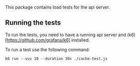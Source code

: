 This package contains load tests for the api server.

## Running the tests

To run the tests, you need to have a running api server and (k6)[https://github.com/grafana/k6] installed.

To run a test use the following command:

```
k6 run --vus 10 --duration 30s ./cache-test.js
```